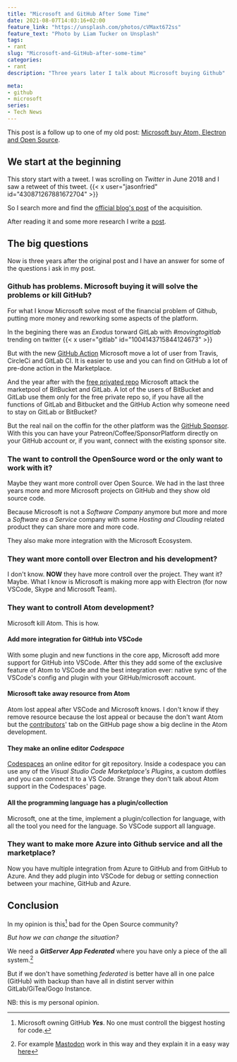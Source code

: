 ```yaml
---
title: "Microsoft and GitHub After Some Time"
date: 2021-08-07T14:03:16+02:00
feature_link: "https://unsplash.com/photos/cVMaxt672ss"
feature_text: "Photo by Liam Tucker on Unsplash"
tags:
- rant
slug: "Microsoft-and-GitHub-after-some-time"
categories:
- rant
description: "Three years later I talk about Microsoft buying Github"

meta:
- github
- microsoft
series:
- Tech News
---
```


This post is a follow up to one of my old post: [Microsoft buy Atom, Electron and Open Source](/post/2018/microsoft-buy-atom-electron-and-open-source).

## We start at the beginning

This story start with a tweet. I was scrolling on *Twitter* in June 2018 and I saw a retweet of this tweet.
{{< x user="jasonfried" id="430871267881672704" >}}

So I search more and find the [official blog's post](https://blogs.microsoft.com/blog/2018/06/04/microsoft-github-empowering-developers/) of the acquisition.

After reading it and some more research I write a [post](/post/2018/microsoft-buy-atom-electron-and-open-source).

## The big questions

Now is three years after the original post and I have an answer for some of the questions i ask in my post.

### Github has problems. Microsoft buying it will solve the problems or kill GitHub?

For what I know Microsoft solve most of the financial problem of Github, putting more money and reworking some aspects of the platform.

In the begining there was an _Exodus_ torward GitLab with _#movingtogitlab_ trending on twitter
{{< x user="gitlab" id="1004143715844124673" >}}

But with the new [GitHub Action](https://github.blog/2018-10-16-future-of-software/) Microsoft move a lot of user from Travis, CircleCi and GitLab CI. It is easier to use and you can find on GitHub a lot of pre-done action in the Marketplace.

And the year after with the [free privated repo](https://github.blog/2019-01-07-new-year-new-github/) Microsoft attack the marketpool of BitBucket and GitLab. A lot of the users of BitBucket and GitLab use them only for the free private repo so, if you have all the functions of GitLab and Bitbucket and the GitHub Action why someone need to stay on GitLab or BitBucket?

But the real nail on the coffin for the other platform was the [GitHub Sponsor](https://github.blog/2019-05-23-announcing-github-sponsors-a-new-way-to-contribute-to-open-source/). With this you can have your Patreon/Coffee/SponsorPlatform directly on your GitHub account or, if you want, connect with the existing sponsor site.

### The want to controll the OpenSource word or the only want to work with it?

Maybe they want more controll over Open Source. We had in the last three years more and more Microsoft projects on GitHub and they show old source code.

Because Microsoft is not a _Software Company_ anymore but more and more a _Software as a Service_ company with some _Hosting and Clouding_ related product they can share more and more code.

They also make more integration with the Microsoft Ecosystem.

### They want more contoll over Electron and his development?

I don't know. **NOW** they have more controll over the project. They want it? Maybe.
What I know is Microsoft is making more app with Electron (for now VSCode, Skype and Microsoft Team).

### They want to controll Atom development?

Microsoft kill Atom. This is how.

#### Add more integration for GitHub into VSCode

With some plugin and new functions in the core app, Microsoft add more support for GitHub into VSCode.
After this they add some of the exclusive feature of Atom to VSCode and the best integration ever: native sync of the VSCode's config and plugin with your GitHub/microsoft account.

#### Microsoft take away resource from Atom

Atom lost appeal after VSCode and Microsoft knows. I don't know if they remove resource because the lost appeal or because the don't want Atom but the [contributors](https://github.com/atom/atom/graphs/contributors)' tab on the GitHub page show a big decline in the Atom development.

#### They make an online editor _Codespace_

[Codespaces](https://github.com/features/codespaces) an online editor for git repository. Inside a codespace you can use any of the _Visual Studio Code Marketplace's Plugins_, a custom dotfiles and you can connect it to a VS Code. Strange they don't talk about Atom support in the Codespaces' page.

#### All the programming language has a plugin/collection

Microsoft, one at the time, implement a plugin/collection for language, with all the tool you need for the language. So VSCode support all language.

### They want to make more Azure into Github service and all the marketplace?

Now you have multiple integration from Azure to GitHub and from GitHub to Azure. And they add plugin into VSCode for debug or setting connection between your machine, GitHub and Azure.

## Conclusion

In my opinion is this[^1] bad for the Open Source community?
[^1]: Microsoft owning GitHub
**_Yes_**. No one must controll the biggest hosting for code.

_But how we can change the situation?_

We need a **_GitServer App Federated_** where you have only a piece of the all system.[^2]

[^2]: For example [Mastodon](https://docs.joinmastodon.org/) work in this way and they explain it in a easy way [here](https://youtu.be/IPSbNdBmWKE)

But if we don't have something _federated_ is better have all in one palce (GitHub) with backup than have all in distint server within GitLab/GiTea/Gogo Instance.

NB: this is my personal opinion.
